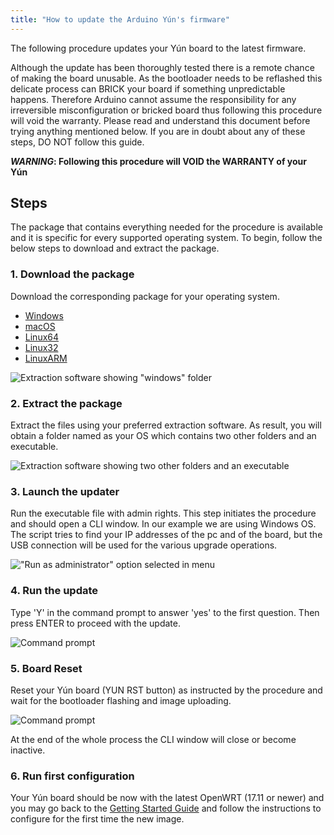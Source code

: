 ```yaml
---
title: "How to update the Arduino Yún's firmware"
---
```


The following procedure updates your Yún board to the latest firmware.

Although the update has been thoroughly tested there is a remote chance of making the board unusable. As the bootloader needs to be reflashed this delicate process can BRICK your board if something unpredictable happens. Therefore Arduino cannot assume the responsibility for any irreversible misconfiguration or bricked board thus following this procedure will void the warranty. Please read and understand this document before trying anything mentioned below. If you are in doubt about any of these steps, DO NOT follow this guide.

**_WARNING_: Following this procedure will VOID the WARRANTY of your Yún**

## Steps

The package that contains everything needed for the procedure is available and it is specific for every supported operating system. To begin, follow the below steps to download and extract the package.

### 1. Download the package

Download the corresponding package for your operating system.

* [Windows](https://downloads.arduino.cc/openwrtyun/17.11/yun-go-updater-windows.zip)
* [macOS](https://downloads.arduino.cc/openwrtyun/17.11/yun-go-updater-osx.tar.gz)
* [Linux64](https://downloads.arduino.cc/openwrtyun/17.11/yun-go-updater-linux64.tar.gz)
* [Linux32](https://downloads.arduino.cc/openwrtyun/17.11/yun-go-updater-linux32.tar.gz)
* [LinuxARM](https://downloads.arduino.cc/openwrtyun/17.11/yun-go-updater-linuxarm.tar.gz)

![Extraction software showing "windows" folder](img/Yun_firmware_update_0.png)

### 2. Extract the package

   Extract the files using your preferred extraction software. As result, you will obtain a folder named as your OS which contains two other folders and an executable.

   ![Extraction software showing two other folders and an executable](img/Yun_firmware_update_1.png)

### 3. Launch the updater

   Run the executable file with admin rights. This step initiates the procedure and should open a CLI window. In our example we are using Windows OS. The script tries to find your IP addresses of the pc and of the board, but the USB connection will be used for the various upgrade operations.

   !["Run as administrator" option selected in menu](img/Yun_firmware_update_2.png)

### 4. Run the update

   Type 'Y' in the command prompt to answer 'yes' to the first question. Then press ENTER to proceed with the update.

   ![Command prompt](img/Yun_firmware_update_3.jpg)

### 5. Board Reset

   Reset your Yún board (YUN RST button) as instructed by the procedure and wait for the bootloader flashing and image uploading.

   ![Command prompt](img/Yun_firmware_update_4.jpg)

   At the end of the whole process the CLI window will close or become inactive.

### 6. Run first configuration

   Your Yún board should be now with the latest OpenWRT (17.11 or newer) and you may go back to the [Getting Started Guide](https://www.arduino.cc/en/Guide/ArduinoYunRev2#resetting-the-processors-ar9331-wifi-and-32u4) and follow the instructions to configure for the first time the new image.
